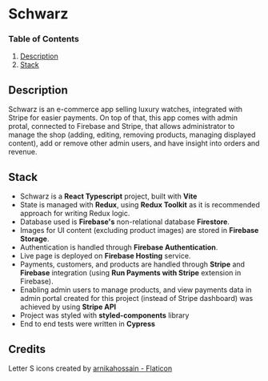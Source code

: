 # **Schwarz**

### Table of Contents

1. [Description](#description)
2. [Stack](#stack)

## Description

Schwarz is an e-commerce app selling luxury watches, integrated with Stripe for easier payments. On top of that, this app comes with admin protal, connected to Firebase and Stripe, that allows administrator to manage the shop (adding, editing, removing products, managing displayed content), add or remove other admin users, and have insight into orders and revenue.

## Stack

- Schwarz is a **React Typescript** project, built with **Vite**
- State is managed with **Redux**, using **Redux Toolkit** as it is recommended approach for writing Redux logic.
- Database used is **Firebase's** non-relational database **Firestore**.
- Images for UI content (excluding product images) are stored in **Firebase Storage**.
- Authentication is handled through **Firebase Authentication**.
- Live page is deployed on **Firebase Hosting** service.
- Payments, customers, and products are handled through **Stripe** and **Firebase** integration (using **Run Payments with Stripe** extension in Firebase).
- Enabling admin users to manage products, and view payments data in admin portal created for this project (instead of Stripe dashboard) was achieved by using **Stripe API**
- Project was styled with **styled-components** library
- End to end tests were written in **Cypress**

## Credits

Letter S icons created by [arnikahossain - Flaticon](https://www.flaticon.com/free-icons/letter-s)

